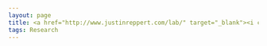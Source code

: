 ```yaml
---
layout: page
title: <a href="http://www.justinreppert.com/lab/" target="_blank"><i class="fa fa-bookmark"></i> Logic Lab <i class="fa fa-link"></i></a>
tags: Research
---
```

